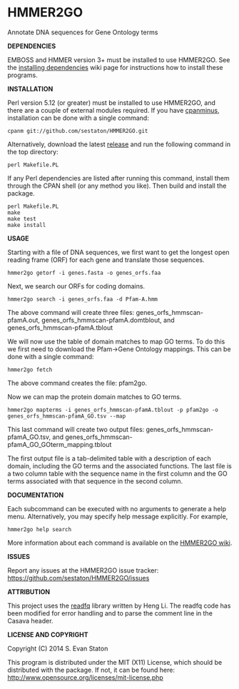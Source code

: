 HMMER2GO
========

Annotate DNA sequences for Gene Ontology terms

**DEPENDENCIES**

EMBOSS and HMMER version 3+ must be installed to use HMMER2GO. See the [installing dependencies](https://github.com/sestaton/HMMER2GO/wiki/Installing-dependencies) wiki page for instructions how to install these programs.

**INSTALLATION**

Perl version 5.12 (or greater) must be installed to use HMMER2GO, and there are a couple of external modules required. If you have [cpanminus](https://metacpan.org/pod/App::cpanminus), installation can be done with a single command:

    cpanm git://github.com/sestaton/HMMER2GO.git

Alternatively, download the latest [release](https://github.com/sestaton/HMMER2GO/releases) and run the following command in the top directory:

    perl Makefile.PL

If any Perl dependencies are listed after running this command, install them through the CPAN shell (or any method you like). Then build and install the package.

    perl Makefile.PL
    make
    make test
    make install

**USAGE**

Starting with a file of DNA sequences, we first want to get the longest open reading frame (ORF) for each gene and translate those sequences.

    hmmer2go getorf -i genes.fasta -o genes_orfs.faa

Next, we search our ORFs for coding domains. 

    hmmer2go search -i genes_orfs.faa -d Pfam-A.hmm 

The above command will create three files: genes_orfs_hmmscan-pfamA.out, 
	                                   genes_orfs_hmmscan-pfamA.domtblout, 
 	                                   and genes_orfs_hmmscan-pfamA.tblout

We will now use the table of domain matches to map GO terms. To do this we first need to download the Pfam->Gene Ontology mappings. This can be done with a single command:

    hmmer2go fetch

The above command creates the file: pfam2go.

Now we can map the protein domain matches to GO terms.

    hmmer2go mapterms -i genes_orfs_hmmscan-pfamA.tblout -p pfam2go -o genes_orfs_hmmscan-pfamA_GO.tsv --map

This last command will create two output files: genes_orfs_hmmscan-pfamA_GO.tsv, 
                                                and genes_orfs_hmmscan-pfamA_GO_GOterm_mapping.tblout

The first output file is a tab-delimited table with a description of each domain, including the GO terms and the associated functions. The last file is a two column table with the sequence name in the first column and the GO terms associated with that sequence in the second column.

**DOCUMENTATION**

Each subcommand can be executed with no arguments to generate a help menu. Alternatively, you may specify help message explicitly. For example,

    hmmer2go help search

More information about each command is available on the [HMMER2GO wiki](https://github.com/sestaton/HMMER2GO/wiki).

**ISSUES**

Report any issues at the HMMER2GO issue tracker: https://github.com/sestaton/HMMER2GO/issues

**ATTRIBUTION**

This project uses the [readfq](https://github.com/lh3/readfq) library written by Heng Li. The readfq code has been modified for error handling and to parse the comment line in the Casava header.

**LICENSE AND COPYRIGHT**

Copyright (C) 2014 S. Evan Staton

This program is distributed under the MIT (X11) License, which should be distributed with the package. 
If not, it can be found here: http://www.opensource.org/licenses/mit-license.php
